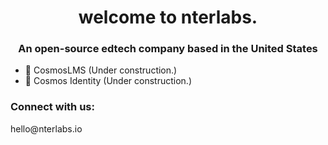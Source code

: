 <h1 align="center">welcome to nterlabs.</h1>
<h3 align="center">An open-source edtech company based in the United States</h3>

- 🚧 CosmosLMS (Under construction.)
- 🚧 Cosmos Identity (Under construction.)



<h3 align="left">Connect with us:</h3>
<p align="left">
hello@nterlabs.io
</p>
